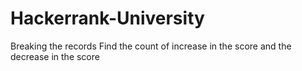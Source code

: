 # Hackerrank-University
Breaking the records 
Find the count of increase in the score and the decrease in the score 
